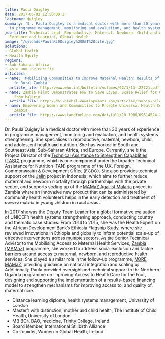 ```yaml
---
title: Paula Quigley
date: 2017-06-02 12:50:00 Z
lastname: Quigley
summary: 'Dr. Paula Quigley is a medical doctor with more than 30 years of experience
  in programme management, monitoring and evaluation, and health systems strengthening. '
job-title: Technical Lead, Reproductive, Maternal, Newborn, Child and Adolescent Health,
  Evidence and Learning, Global Health
image: "/uploads/Paula%20Quigley%20DAI%20site.jpg"
solutions:
- Global Health
- Health Equity
regions:
- Sub-Saharan Africa
- Asia and the Pacific
articles:
- name: 'Mobilizing Communities to Improve Maternal Health: Results of an Intervention
    in Rural Zambia'
  article_file: http://www.who.int/bulletin/volumes/92/1/13-122721.pdf
- name: Zambia Pilot Demonstrates How to Save Lives, Scale Relief for Children Suffering
    from Malaria
  article_file: http://dai-global-developments.com/articles/zambia-pilot-shows-how-to-scale-relief-for-children-suffering-from-malaria/
- name: Empowering Women and Communities to Promote Universal Health Coverage in Rural
    Zambia
  article_file: https://www.tandfonline.com/doi/full/10.1080/09614524.2018.1508421
---
```


Dr. Paula Quigley is a medical doctor with more than 30 years of experience in programme management, monitoring and evaluation, and health systems strengthening. She specialises in reproductive, maternal, newborn, child, and adolescent health and nutrition. She has worked in South and Southeast Asia, Sub-Saharan Africa, and Europe. Currently, she is the Project Director of the [Technical Assistance to Strengthen Capabilities (TASC)](https://www.dai.com/our-work/projects/worldwide-technical-assistance-to-strengthen-capabilities) programme, which is one component under the broader Technical Assistance for Nutrition (TAN) programme of the U.K. Foreign, Commonwealth & Development Office (FCDO). She also provides technical support on the [Jalin](https://www.dai.com/our-work/projects/indonesia-jalin) project in Indonesia, which aims to further reduce maternal and newborn mortality through partnerships with the private sector, and supports scaling up of the [MAMaZ Against Malaria](https://www.dai.com/our-work/projects/zambia-moblising-access-to-maternal-health-services-mamaz) project in Zambia where an innovative new product that can be administered by community health volunteers helps in the early detection and treatment of severe malaria in young children in rural areas. 

In 2017 she was the Deputy Team Leader for a global formative evaluation of UNICEF’s health systems strengthening approach, conducting country and thematic case studies. From 2014 to 2015, she was the Health Expert on the African Development Bank’s Ethiopia Flagship Study, where she reviewed innovations in Ethiopia and globally to inform potential scale-up of effective interventions across multiple sectors. As the Senior Technical Advisor to the Mobilising Access to Maternal Health Services, [Zambia (MAMaZ)](https://www.dai.com/our-work/projects/zambia-mamaz-against-malaria) programme, she worked to address social exclusion and tackle barriers around access to maternal, newborn, and reproductive health services. She played a similar role in the follow-up programme, [MORE MAMaZ](https://www.dai.com/our-work/projects/zambia-more-mobilising-access-to-maternal-health-services), providing guidance on national integration and scaling up. Additionally, Paula provided oversight and technical support to the Northern Uganda programme on Improving Access to Health Care for the Poor, designing and supporting the implementation of a results-based financing model to strengthen mechanisms for improving access to, and quality of, maternal care. 

* Distance learning diploma, health systems management, University of London
* Master’s with distinction, mother and child health, The Institute of Child Health, University of London
* MB BCh, BAO, medicine, Trinity College, Ireland
* Board Member, International Stillbirth Alliance
* Co-founder, Women in Global Health, Ireland